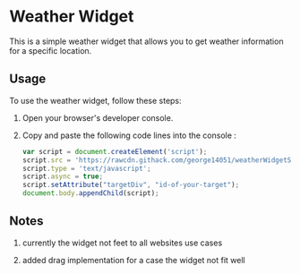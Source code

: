 # Weather Widget

This is a simple weather widget that allows you to get weather information for a specific location.

## Usage

To use the weather widget, follow these steps:

1. Open your browser's developer console.

2. Copy and paste the following code lines into the console :

   ```javascript
   var script = document.createElement('script');
   script.src = 'https://rawcdn.githack.com/george14051/weatherWidgetScript/51c4280b88e5c04a57ed89ad406de78bf20f0001/docs/weatherScript.js';
   script.type = 'text/javascript';
   script.async = true;
   script.setAttribute("targetDiv", "id-of-your-target");
   document.body.appendChild(script);

##  Notes

1. currently the widget not feet to all websites use cases

2. added drag implementation for a case the widget not fit well 
